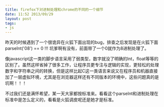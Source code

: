 ```yaml
---
title: firefox下对进制处理和chrome的不同的一个细节
date: 11:52 2013/09/29
layout: post
tags:
- js
---
```

昨天的时候遇到了一个很诡异在火狐下面出现的bug，排查之后发现是在火狐下面parseInt('08') == 0 !!! 坑爹啊有没有，前面带了一个0就作为8进制处理了。

像javascript这一类的脚步语言采用了弱类型，数字就没了明确的Int，float等等的区别了。虽然这样省掉了很多工作，让程序员更专注与逻辑的实现，更轻松的处理数字和字符串之间的转换，但是这样比起C这一类语言来说又在程序员和机器直接加了一层虚拟环境，尤其是在浏览器这样还有不同版本的环境中，这些问题真的是坑啊！！！

不过我们还是满怀希望，某一天大家都按标准来。看看这个parseInt和进制处理在标准中是怎么定义的，看看是火狐调皮呢还是她才是标准。